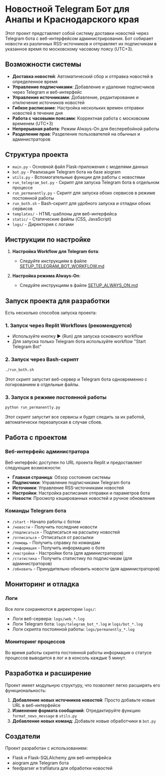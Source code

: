 # Новостной Telegram Бот для Анапы и Краснодарского края

Этот проект представляет собой систему доставки новостей через Telegram бота с веб-интерфейсом администрирования. Бот собирает новости из различных RSS-источников и отправляет их подписчикам в указанное время по московскому часовому поясу (UTC+3).

## Возможности системы

- **Доставка новостей**: Автоматический сбор и отправка новостей в определенное время
- **Управление подписчиками**: Добавление и удаление подписчиков через Telegram и веб-интерфейс
- **Управление источниками**: Добавление, редактирование и отключение источников новостей
- **Гибкое расписание**: Настройка нескольких времен отправки новостей в течение дня
- **Работа с часовыми поясами**: Корректная работа с московским временем (UTC+3)
- **Непрерывная работа**: Режим Always-On для бесперебойной работы
- **Разделение прав**: Разделение пользователей на обычных и администраторов

## Структура проекта

- `main.py` - Основной файл Flask-приложения с моделями данных
- `bot.py` - Реализация Telegram бота на базе aiogram
- `utils.py` - Вспомогательные функции для работы с новостями
- `run_telegram_bot.py` - Скрипт для запуска Telegram бота в отдельном процессе
- `run_permanently.py` - Скрипт для запуска обоих сервисов в режиме постоянной работы
- `run_both.sh` - Bash-скрипт для удобного запуска и отладки обоих сервисов
- `templates/` - HTML-шаблоны для веб-интерфейса
- `static/` - Статические файлы (CSS, JavaScript)
- `logs/` - Директория с логами

## Инструкции по настройке

1. **Настройка Workflow для Telegram бота**:
   - Следуйте инструкциям в файле [SETUP_TELEGRAM_BOT_WORKFLOW.md](SETUP_TELEGRAM_BOT_WORKFLOW.md)

2. **Настройка режима Always-On**:
   - Следуйте инструкциям в файле [SETUP_ALWAYS_ON.md](SETUP_ALWAYS_ON.md)

## Запуск проекта для разработки

Есть несколько способов запуска проекта:

### 1. Запуск через Replit Workflows (рекомендуется)

- Используйте кнопку ▶️ (Run) для запуска основного workflow
- Для запуска только Telegram бота используйте workflow "Start Telegram Bot"

### 2. Запуск через Bash-скрипт

```bash
./run_both.sh
```

Этот скрипт запустит веб-сервер и Telegram бота одновременно с логированием в отдельные файлы.

### 3. Запуск в режиме постоянной работы

```bash
python run_permanently.py
```

Этот скрипт запустит все сервисы и будет следить за их работой, автоматически перезапуская в случае сбоев.

## Работа с проектом

### Веб-интерфейс администратора

Веб-интерфейс доступен по URL проекта Replit и предоставляет следующие возможности:

- **Главная страница**: Обзор состояния системы
- **Подписчики**: Управление подписчиками Telegram бота
- **Источники**: Управление RSS-источниками новостей
- **Настройки**: Настройка расписания отправки и параметров бота
- **Новости**: Просмотр кэшированных новостей и ручное обновление

### Команды Telegram бота

- `/start` - Начало работы с ботом
- `/новости` - Получить последние новости
- `/подписаться` - Подписаться на рассылку новостей
- `/отписаться` - Отписаться от рассылки
- `/помощь` - Получить справку по командам
- `/информация` - Получить информацию о боте
- `/настройки` - Настройки бота (для администраторов)
- `/статистика` - Получить статистику по подписчикам (для администраторов)
- `/обновить` - Принудительно обновить новости (для администраторов)

## Мониторинг и отладка

### Логи

Все логи сохраняются в директории `logs/`:
- Логи веб-сервера: `logs/web_*.log`
- Логи Telegram бота: `logs/telegram_bot_*.log` и `logs/bot_*.log`
- Логи скрипта постоянной работы: `logs/permanently_*.log`

### Мониторинг процессов

Во время работы скрипта постоянной работы информация о статусе процессов выводится в лог и в консоль каждые 5 минут.

## Разработка и расширение

Проект имеет модульную структуру, что позволяет легко расширять его функциональность:

1. **Добавление новых источников новостей**: Просто добавьте новые URL в веб-интерфейсе
2. **Изменение формата сообщений**: Отредактируйте функцию `format_news_message` в `utils.py`
3. **Добавление новых команд**: Добавьте новые обработчики в `bot.py`

## Создатели

Проект разработан с использованием:
- Flask и Flask-SQLAlchemy для веб-интерфейса
- aiogram для Telegram бота
- feedparser и trafilatura для обработки новостей